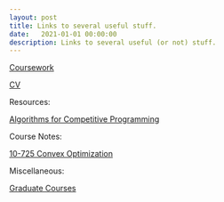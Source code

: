 ```yaml
---
layout: post
title: Links to several useful stuff.
date:   2021-01-01 00:00:00
description: Links to several useful (or not) stuff.
---
```


[Coursework](https://panyan7.github.io/blog/2021/courses/)

[CV](https://panyan7.github.io/cv/)

Resources:

[Algorithms for Competitive Programming](https://panyan7.github.io/projects/algorithm/)

Course Notes:

[10-725 Convex Optimization](https://panyan7.github.io/blog/2021/convexnotes/)

Miscellaneous:

[Graduate Courses](https://panyan7.github.io/assets/pdf/grad_courses.pdf)

